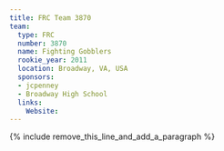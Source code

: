 ```yaml
---
title: FRC Team 3870
team:
  type: FRC
  number: 3870
  name: Fighting Gobblers
  rookie_year: 2011
  location: Broadway, VA, USA
  sponsors:
  - jcpenney
  - Broadway High School
  links:
    Website:
---
```


{% include remove_this_line_and_add_a_paragraph %}